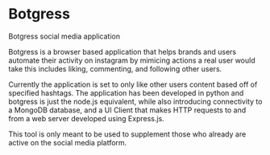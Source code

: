 # Botgress
Botgress social media application

Botgress is a browser based application that helps brands and users automate their activity on instagram by mimicing actions a real user would take
this includes liking, commenting, and following other users. 

Currently the application is set to only like other users content based off of specified hashtags. The application has been developed in python and
botgress is just the node.js equivalent, while also introducing connectivity to a MongoDB database, and a UI Client that makes HTTP requests to and
from a web server developed using Express.js.

This tool is only meant to be used to supplement those who already are active on the social media platform.
